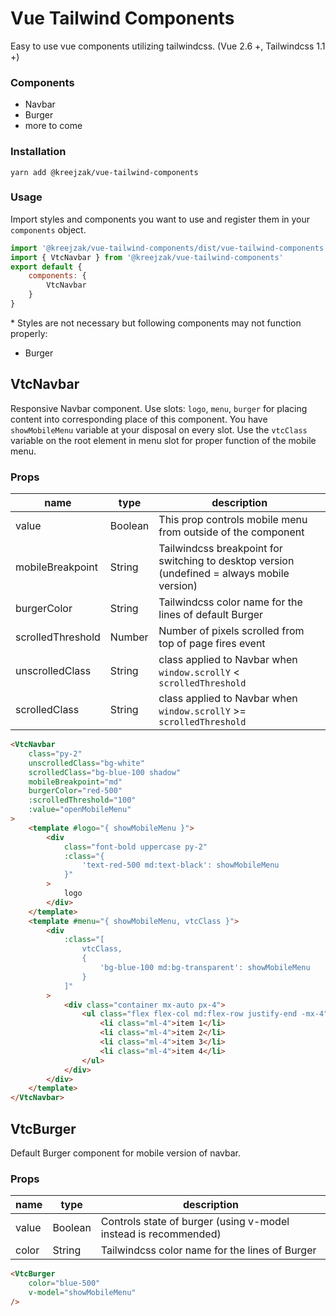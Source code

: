 # Vue Tailwind Components
Easy to use vue components utilizing tailwindcss. (Vue 2.6 +, Tailwindcss 1.1 +)

### Components
- Navbar
- Burger
- more to come

### Installation
```
yarn add @kreejzak/vue-tailwind-components
```

### Usage
Import styles and components you want to use and register them in your `components` object.
```javascript
import '@kreejzak/vue-tailwind-components/dist/vue-tailwind-components.css'
import { VtcNavbar } from '@kreejzak/vue-tailwind-components'
export default {
    components: {
        VtcNavbar
    }
}
```
\* Styles are not necessary but following components may not function properly:
- Burger

## VtcNavbar
Responsive Navbar component.
Use slots: `logo`, `menu`, `burger` for placing content into corresponding place of this component.
You have `showMobileMenu` variable at your disposal on every slot.
Use the `vtcClass` variable on the root element in menu slot for proper function of the mobile menu.

### Props
| name | type | description |
|---|---|---|
| value | Boolean | This prop controls mobile menu from outside of the component |
| mobileBreakpoint  | String | Tailwindcss breakpoint for switching to desktop version (undefined = always mobile version) |
| burgerColor | String | Tailwindcss color name for the lines of default Burger |
| scrolledThreshold | Number | Number of pixels scrolled from top of page fires event |
| unscrolledClass | String | class applied to Navbar when `window.scrollY` < `scrolledThreshold` |
| scrolledClass | String | class applied to Navbar when `window.scrollY` >= `scrolledThreshold` |
```html
<VtcNavbar
    class="py-2"
    unscrolledClass="bg-white"
    scrolledClass="bg-blue-100 shadow"
    mobileBreakpoint="md"
    burgerColor="red-500"
    :scrolledThreshold="100"
    :value="openMobileMenu"
>
    <template #logo="{ showMobileMenu }">
        <div
            class="font-bold uppercase py-2"
            :class="{
                'text-red-500 md:text-black': showMobileMenu
            }"
        >
            logo
        </div>
    </template>
    <template #menu="{ showMobileMenu, vtcClass }">
        <div
            :class="[
                vtcClass,
                {
                    'bg-blue-100 md:bg-transparent': showMobileMenu
                }
            ]"
        >
            <div class="container mx-auto px-4">
                <ul class="flex flex-col md:flex-row justify-end -mx-4">
                    <li class="ml-4">item 1</li>
                    <li class="ml-4">item 2</li>
                    <li class="ml-4">item 3</li>
                    <li class="ml-4">item 4</li>
                </ul>
            </div>
        </div>
    </template>
</VtcNavbar>
```

## VtcBurger
Default Burger component for mobile version of navbar.

### Props
| name | type | description |
|---|---|---|
| value | Boolean | Controls state of burger (using v-model instead is recommended) |
| color  | String | Tailwindcss color name for the lines of Burger |
```html
<VtcBurger
    color="blue-500"
    v-model="showMobileMenu"
/>
```